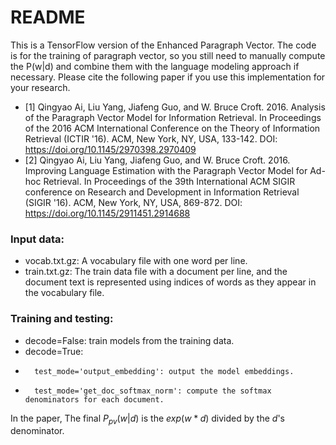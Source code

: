 # README #

This is a TensorFlow version of the Enhanced Paragraph Vector. The code is for the training of paragraph vector, so you still need to manually compute the P(w|d) and combine them with the language modeling approach if necessary.
Please cite the following paper if you use this implementation for your research.

*	[1] Qingyao Ai, Liu Yang, Jiafeng Guo, and W. Bruce Croft. 2016. Analysis of the Paragraph Vector Model for Information Retrieval. In Proceedings of the 2016 ACM International Conference on the Theory of Information Retrieval (ICTIR '16). ACM, New York, NY, USA, 133-142. DOI: https://doi.org/10.1145/2970398.2970409
*	[2] Qingyao Ai, Liu Yang, Jiafeng Guo, and W. Bruce Croft. 2016. Improving Language Estimation with the Paragraph Vector Model for Ad-hoc Retrieval. In Proceedings of the 39th International ACM SIGIR conference on Research and Development in Information Retrieval (SIGIR '16). ACM, New York, NY, USA, 869-872. DOI: https://doi.org/10.1145/2911451.2914688

### Input data: ###
*	vocab.txt.gz: A vocabulary file with one word per line.
*	train.txt.gz: The train data file with a document per line, and the document text is represented using indices of words as they appear in the vocabulary file.

### Training and testing: ###
*	decode=False: train models from the training data.
*	decode=True: 
*		test_mode='output_embedding': output the model embeddings.
*		test_mode='get_doc_softmax_norm': compute the softmax denominators for each document.

In the paper, The final $P_{pv}(w|d)$ is the $exp(w*d)$ divided by the $d$'s denominator.

